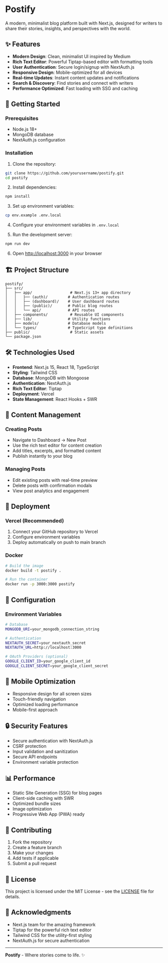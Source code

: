 # Postify

A modern, minimalist blog platform built with Next.js, designed for writers to share their stories, insights, and perspectives with the world.

## ✨ Features

- **Modern Design**: Clean, minimalist UI inspired by Medium
- **Rich Text Editor**: Powerful Tiptap-based editor with formatting tools
- **User Authentication**: Secure login/signup with NextAuth.js
- **Responsive Design**: Mobile-optimized for all devices
- **Real-time Updates**: Instant content updates and notifications
- **Search & Discovery**: Find stories and connect with writers
- **Performance Optimized**: Fast loading with SSG and caching

## 🚀 Getting Started

### Prerequisites

- Node.js 18+ 
- MongoDB database
- NextAuth.js configuration

### Installation

1. Clone the repository:
```bash
git clone https://github.com/yourusername/postify.git
cd postify
```

2. Install dependencies:
```bash
npm install
```

3. Set up environment variables:
```bash
cp env.example .env.local
```

4. Configure your environment variables in `.env.local`

5. Run the development server:
```bash
npm run dev
```

6. Open [http://localhost:3000](http://localhost:3000) in your browser

## 🏗️ Project Structure

```
postify/
├── src/
│   ├── app/                 # Next.js 13+ app directory
│   │   ├── (auth)/         # Authentication routes
│   │   ├── (dashboard)/    # User dashboard routes
│   │   ├── (public)/       # Public blog routes
│   │   └── api/            # API routes
│   ├── components/          # Reusable UI components
│   ├── lib/                # Utility functions
│   ├── models/             # Database models
│   └── types/              # TypeScript type definitions
├── public/                  # Static assets
└── package.json
```

## 🛠️ Technologies Used

- **Frontend**: Next.js 15, React 18, TypeScript
- **Styling**: Tailwind CSS
- **Database**: MongoDB with Mongoose
- **Authentication**: NextAuth.js
- **Rich Text Editor**: Tiptap
- **Deployment**: Vercel
- **State Management**: React Hooks + SWR

## 📝 Content Management

### Creating Posts
- Navigate to Dashboard → New Post
- Use the rich text editor for content creation
- Add titles, excerpts, and formatted content
- Publish instantly to your blog

### Managing Posts
- Edit existing posts with real-time preview
- Delete posts with confirmation modals
- View post analytics and engagement

## 🚀 Deployment

### Vercel (Recommended)
1. Connect your GitHub repository to Vercel
2. Configure environment variables
3. Deploy automatically on push to main branch

### Docker
```bash
# Build the image
docker build -t postify .

# Run the container
docker run -p 3000:3000 postify
```

## 🔧 Configuration

### Environment Variables
```bash
# Database
MONGODB_URI=your_mongodb_connection_string

# Authentication
NEXTAUTH_SECRET=your_nextauth_secret
NEXTAUTH_URL=http://localhost:3000

# OAuth Providers (optional)
GOOGLE_CLIENT_ID=your_google_client_id
GOOGLE_CLIENT_SECRET=your_google_client_secret
```

## 📱 Mobile Optimization

- Responsive design for all screen sizes
- Touch-friendly navigation
- Optimized loading performance
- Mobile-first approach

## 🔒 Security Features

- Secure authentication with NextAuth.js
- CSRF protection
- Input validation and sanitization
- Secure API endpoints
- Environment variable protection

## 📊 Performance

- Static Site Generation (SSG) for blog pages
- Client-side caching with SWR
- Optimized bundle sizes
- Image optimization
- Progressive Web App (PWA) ready

## 🤝 Contributing

1. Fork the repository
2. Create a feature branch
3. Make your changes
4. Add tests if applicable
5. Submit a pull request

## 📄 License

This project is licensed under the MIT License - see the [LICENSE](LICENSE) file for details.

## 🙏 Acknowledgments

- Next.js team for the amazing framework
- Tiptap for the powerful rich text editor
- Tailwind CSS for the utility-first styling
- NextAuth.js for secure authentication

---

**Postify** - Where stories come to life. ✨

